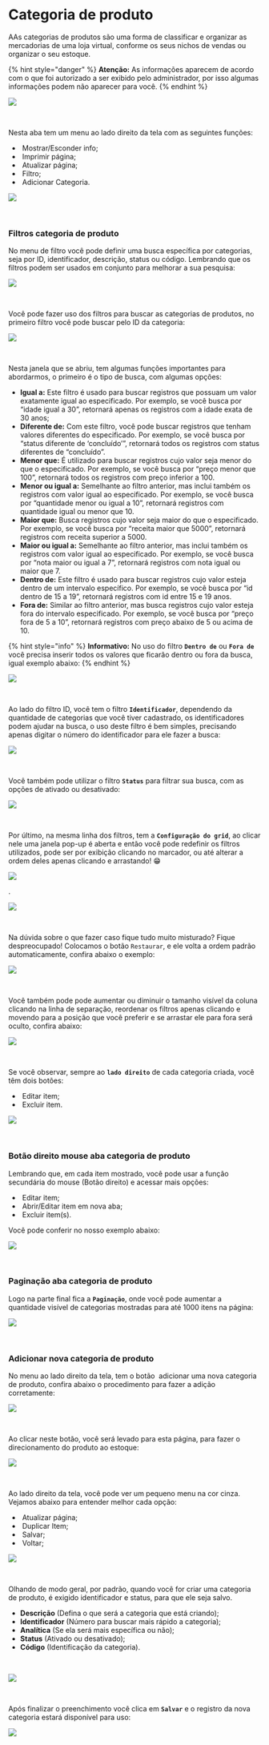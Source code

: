 # Categoria de produto

AAs categorias de produtos são uma forma de classificar e organizar as mercadorias de uma loja virtual, conforme os seus nichos de vendas ou organizar o seu estoque.

{% hint style="danger" %}
**Atenção:** As informações aparecem de acordo com o que foi autorizado a ser exibido pelo administrador, por isso algumas informações podem não aparecer para você.
{% endhint %}

![](/erp-v2/assets/modulos/categoria_produto/aba_categoria_produto.gif)

<br>

Nesta aba tem um menu ao lado direito da tela com as seguintes funções:

- <img src="/erp-v2/assets/icon_exibir.png" alt="" data-size="line"> Mostrar/Esconder info;
- <img src="/erp-v2/assets/icon_imprimir.png" alt="" data-size="line"> Imprimir página;
- <img src="/erp-v2/assets/icon_atualizar.png" alt="" data-size="line"> Atualizar página;
- <img src="/erp-v2/assets/icon_filtro.png" alt="" data-size="line"> Filtro;
- <img src="/erp-v2/assets/icon_add.png" alt="" data-size="line"> Adicionar Categoria.

![](/erp-v2/assets/modulos/categoria_produto/aba_categoria_produto_menu.png)

<br>

### Filtros categoria de produto

No menu de filtro você pode definir uma busca específica por categorias, seja por ID, identificador, descrição, status ou código. Lembrando que os filtros podem ser usados em conjunto para melhorar a sua pesquisa:

![](/erp-v2/assets/modulos/categoria_produto/aba_categoria_produto_filtro.gif)

<br>

Você pode fazer uso dos filtros para buscar as categorias de produtos, no primeiro filtro você pode buscar pelo ID da categoria:

![](/erp-v2/assets/modulos/categoria_produto/aba_categoria_produto_filtro_id.png)

<br>

Nesta janela que se abriu, tem algumas funções importantes para abordarmos, o primeiro é o tipo de busca, com algumas opções:

- **Igual a:** Este filtro é usado para buscar registros que possuam um valor exatamente igual ao especificado. Por exemplo, se você busca por “idade igual a 30”, retornará apenas os registros com a idade exata de 30 anos;
- **Diferente de:** Com este filtro, você pode buscar registros que tenham valores diferentes do especificado. Por exemplo, se você busca por “status diferente de ‘concluído’”, retornará todos os registros com status diferentes de “concluído”.
- **Menor que:** É utilizado para buscar registros cujo valor seja menor do que o especificado. Por exemplo, se você busca por “preço menor que 100”, retornará todos os registros com preço inferior a 100.
- **Menor ou igual a:** Semelhante ao filtro anterior, mas inclui também os registros com valor igual ao especificado. Por exemplo, se você busca por “quantidade menor ou igual a 10”, retornará registros com quantidade igual ou menor que 10.
- **Maior que:** Busca registros cujo valor seja maior do que o especificado. Por exemplo, se você busca por “receita maior que 5000”, retornará registros com receita superior a 5000.
- **Maior ou igual a:** Semelhante ao filtro anterior, mas inclui também os registros com valor igual ao especificado. Por exemplo, se você busca por “nota maior ou igual a 7”, retornará registros com nota igual ou maior que 7.
- **Dentro de:** Este filtro é usado para buscar registros cujo valor esteja dentro de um intervalo específico. Por exemplo, se você busca por “id dentro de 15 a 19”, retornará registros com id entre 15 e 19 anos.
- **Fora de:** Similar ao filtro anterior, mas busca registros cujo valor esteja fora do intervalo especificado. Por exemplo, se você busca por “preço fora de 5 a 10”, retornará registros com preço abaixo de 5 ou acima de 10.

{% hint style="info" %}
**Informativo:** No uso do filtro **`Dentro de`** ou **`Fora de`** você precisa inserir todos os valores que ficarão dentro ou fora da busca, igual exemplo abaixo:
{% endhint %}

![](/erp-v2/assets/modulos/categoria_produto/aba_categoria_produto_filtro_dentrode.gif)

<br>

Ao lado do filtro ID, você tem o filtro **`Identificador`**, dependendo da quantidade de categorias que você tiver cadastrado, os identificadores podem ajudar na busca, o uso deste filtro é bem simples, precisando apenas digitar o número do identificador para ele fazer a busca:

![](/erp-v2/assets/modulos/categoria_produto/aba_categoria_produto_filtro_identificador.png)

<br>

Você também pode utilizar o filtro **`Status`** para filtrar sua busca, com as opções de ativado ou desativado:

![](/erp-v2/assets/modulos/categoria_produto/aba_categoria_produto_filtro_status.png)

<br>

Por último, na mesma linha dos filtros, tem a **`Configuração do grid`**, ao clicar nele uma janela pop-up é aberta e então você pode redefinir os filtros utilizados, pode ser por exibição clicando no marcador, ou até alterar a ordem deles apenas clicando e arrastando! 😁

![](/erp-v2/assets/modulos/categoria_produto/aba_categoria_produto_filtro_grid.png)

.

![](/erp-v2/assets/modulos/categoria_produto/aba_categoria_produto_filtro_grid.gif)

<br>

Na dúvida sobre o que fazer caso fique tudo muito misturado? Fique despreocupado! Colocamos o botão `Restaurar`, e ele volta a ordem padrão automaticamente, confira abaixo o exemplo:

![](/erp-v2/assets/modulos/categoria_produto/aba_categoria_produto_filtro_grid_restaurar.png)

<br>

Você também pode pode aumentar ou diminuir o tamanho visível da coluna clicando na linha de separação, reordenar os filtros apenas clicando e movendo para a posição que você preferir e se arrastar ele para fora será oculto, confira abaixo:

![](/erp-v2/assets/modulos/categoria_produto/aba_categoria_produto_filtro_mouse.gif)

<br>

Se você observar, sempre ao **`lado direito`** de cada categoria criada, você têm dois botões:

- <img src="/erp-v2/assets/modulos/icon_editar_item.png" alt="" data-size="line"> Editar item;
- <img src="/erp-v2/assets/modulos/icon_excluir_item.png" alt="" data-size="line"> Excluir item.

![](/erp-v2/assets/modulos/categoria_produto/aba_categoria_produto_editar_excluir.png)

<br>

### Botão direito mouse aba categoria de produto

Lembrando que, em cada item mostrado, você pode usar a função secundária do mouse (Botão direito) e acessar mais opções:

- <img src="/erp-v2/assets/modulos/icon_editar_item_mouse.png" alt="" data-size="line"> Editar item;
- <img src="/erp-v2/assets/modulos/icon_abrir_editar_item_nova_aba_mouse.png" alt="" data-size="line"> Abrir/Editar item em nova aba;
- <img src="/erp-v2/assets/modulos/icon_excluir_item_mouse.png" alt="" data-size="line"> Excluir item(s).

Você pode conferir no nosso exemplo abaixo:

![](/erp-v2/assets/modulos/categoria_produto/aba_categoria_produto_btn_mouse.gif)

<br>

### Paginação aba categoria de produto

Logo na parte final fica a **`Paginação`**, onde você pode aumentar a quantidade visível de categorias mostradas para até 1000 itens na página:

![](/erp-v2/assets/modulos/servicos/aba_servicos_paginacao.png)

<br>

### Adicionar nova categoria de produto

No menu ao lado direito da tela, tem o botão <img src="/erp-v2/assets/icon_add.png" alt="" data-size="line"> adicionar uma nova categoria de produto, confira abaixo o procedimento para fazer a adição corretamente:

![](/erp-v2/assets/modulos/categoria_produto/aba_categoria_produto_add.png)

<br>

Ao clicar neste botão, você será levado para esta página, para fazer o direcionamento do produto ao estoque:

![](/erp-v2/assets/modulos/categoria_produto/aba_categoria_produto_add_inicio.png)

<br>

Ao lado direito da tela, você pode ver um pequeno menu na cor cinza. Vejamos abaixo para entender melhor cada opção:

- <img src="/erp-v2/assets/icon_atualizar.png" alt="" data-size="line"> Atualizar página;
- <img src="/erp-v2/assets/icon_duplicar.png" alt="" data-size="line"> Duplicar Item;
- <img src="/erp-v2/assets/icon_salvar.png" alt="" data-size="line"> Salvar;
- <img src="/erp-v2/assets/icon_voltar.png" alt="" data-size="line"> Voltar;

![](/erp-v2/assets/modulos/categoria_produto/aba_categoria_produto_add_menu.png)

<br>

Olhando de modo geral, por padrão, quando você for criar uma categoria de produto, é exigido identificador e status, para que ele seja salvo. 

- **Descrição** (Defina o que será a categoria que está criando);
- **Identificador** (Número para buscar mais rápido a categoria);
- **Analítica** (Se ela será mais específica ou não);
- **Status** (Ativado ou desativado);
- **Código** (Identificação da categoria).

<!-- Confirmar com Paulo e Nicolau se a função código está disponível mesmo, ou é só um bug por nao registrar as informações inseridas -->

<br>

![](/erp-v2/assets/modulos/categoria_produto/aba_categoria_produto_add_produto_itens.png)

<br>

Após finalizar o preenchimento você clica em **`Salvar`** e o registro da nova categoria estará disponível para uso:

![](/erp-v2/assets/modulos/categoria_produto/aba_categoria_produto_add_produto_salvar.gif)

<br>